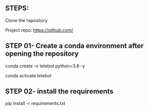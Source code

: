 ## STEPS:
Clone the repository

Project repo: https://github.com/
## STEP 01- Create a conda environment after opening the repository

conda create -n telebot python=3.8 -y

conda activate telebot

## STEP 02- install the requirements


pip install -r requirements.txt